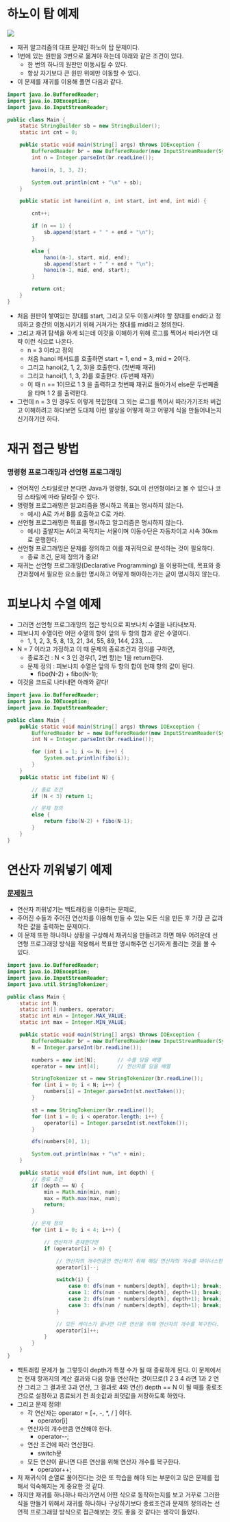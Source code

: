 # 하노이 탑 예제

![](https://onlinejudgeimages.s3-ap-northeast-1.amazonaws.com/problem/11729/hanoi.png)

- 재귀 알고리즘의 대표 문제인 하노이 탑 문제이다.
- 1번에 있는 원판을 3번으로 옮겨야 하는데 아래와 같은 조건이 있다.
	- 한 번의 하나의 원판만 이동시킬 수 있다.
	- 항상 자기보다 큰 원판 위에만 이동할 수 있다.
- 이 문제를 재귀를 이용해 풀면 다음과 같다.

```java
import java.io.BufferedReader;
import java.io.IOException;
import java.io.InputStreamReader;

public class Main {
    static StringBuilder sb = new StringBuilder();
    static int cnt = 0;

    public static void main(String[] args) throws IOException {
        BufferedReader br = new BufferedReader(new InputStreamReader(System.in));
        int n = Integer.parseInt(br.readLine());

        hanoi(n, 1, 3, 2);

        System.out.println(cnt + "\n" + sb);
    }

    public static int hanoi(int n, int start, int end, int mid) {

        cnt++;

        if (n == 1) {
            sb.append(start + " " + end + "\n");
        }

        else {
            hanoi(n-1, start, mid, end);
            sb.append(start + " " + end + "\n");
            hanoi(n-1, mid, end, start);
        }

        return cnt;
    }
}
```
- 처음 원판이 쌓여있는 장대를 start, 그리고 모두 이동시켜야 할 장대를 end라고 정의하고 중간의 이동시키기 위해 거쳐가는 장대를 mid라고 정의한다.
- 그리고 재귀 탐색을 하게 되는데 이것을 이해하기 위해 로그를 찍어서 따라가면 대략 이런 식으로 나온다.
	- n = 3 이라고 정의
	- 처음 hanoi 메서드를 호출하면 start = 1, end = 3, mid = 2이다.
	- 그리고 hanoi(2, 1, 2, 3)을 호출한다. (첫번째 재귀)
	- 그리고 hanoi(1, 1, 3, 2)를 호출한다. (두번째 재귀)
	- 이 때 n == 1이므로 1 3 을 출력하고 첫번째 재귀로 돌아가서 else문 두번째줄을 타며 1 2 를 출력한다.
- 그런데 n = 3 인 경우도 이렇게 복잡한데 그 외는 로그를 찍어서 따라가기조차 버겁고 이해하려고 하다보면 도대체 이런 발상을 어떻게 하고 어떻게 식을 만들어내는지 신기하기만 하다.

# 재귀 접근 방법

### 명령형 프로그래밍과 선언형 프로그래밍

- 언어적인 스타일로만 본다면 Java가 명령형, SQL이 선언형이라고 볼 수 있으나 코딩 스타일에 따라 달라질 수 있다.
- 명령형 프로그래밍은 알고리즘을 명시하고 목표는 명시하지 않는다.
	- 예시) A로 가서 B를 호출하고 C로 가라.
- 선언형 프로그래밍은 목표를 명시하고 알고리즘은 명시하지 않는다.
	- 예시) 출발지는 A이고 목적지는 서울이며 이동수단은 자동차이고 시속 30km로 운행한다.
- 선언형 프로그래밍은 문제를 정의하고 이를 재귀적으로 분석하는 것이 필요하다.
	- 종료 조건, 문제 정의가 중요!
- 재귀는 선언형 프로그래밍(Declarative Programming) 을 이용하는데, 목표와 중간과정에서 필요한 요소들만 명시하고 어떻게 해야하는가는 굳이 명시하지 않는다.

# 피보나치 수열 예제

- 그러면 선언형 프로그래밍의 접근 방식으로 피보나치 수열을 나타내보자.
- 피보나치 수열이란 어떤 수열의 항이 앞의 두 항의 합과 같은 수열이다.
	- 1, 1, 2, 3, 5, 8, 13, 21, 34, 55, 89, 144, 233, ....
- N = 7 이라고 가정하고 이 때 문제의 종료조건과 정의를 구하면,
	- 종료조건 : N < 3 인 경우(1, 2번 항)는 1을 return한다.
	- 문제 정의 : 피보나치 수열은 앞의 두 항의 합이 현재 항의 값이 된다.
		- fibo(N-2) + fibo(N-1);
- 이것을 코드로 나타내면 아래와 같다!

```java
import java.io.BufferedReader;
import java.io.IOException;
import java.io.InputStreamReader;

public class Main {
    public static void main(String[] args) throws IOException {
        BufferedReader br = new BufferedReader(new InputStreamReader(System.in));
        int N = Integer.parseInt(br.readLine());

        for (int i = 1; i <= N; i++) {
            System.out.println(fibo(i));
        }
    }
    public static int fibo(int N) {

		// 종료 조건
        if (N < 3) return 1;

		// 문제 정의
        else {
            return fibo(N-2) + fibo(N-1);
        }
    }
}
```

# 연산자 끼워넣기 예제

### [문제링크](https://www.acmicpc.net/problem/14888)

- 연산자 끼워넣기는 백트래킹을 이용하는 문제로,
- 주어진 수들과 주어진 연산자를 이용해 만들 수 있는 모든 식을 만든 후 가장 큰 값과 작은 값을 출력하는 문제이다.
- 이 문제 또한 하나하나 상황을 구상해서 재귀식을 만들려고 하면 매우 어려운데 선언형 프로그래밍 방식을 적용해서 목표만 명시해주면 신기하게 풀리는 것을 볼 수 있다.

```java
import java.io.BufferedReader;
import java.io.IOException;
import java.io.InputStreamReader;
import java.util.StringTokenizer;

public class Main {
    static int N;
    static int[] numbers, operator;
    static int min = Integer.MAX_VALUE;
    static int max = Integer.MIN_VALUE;

    public static void main(String[] args) throws IOException {
        BufferedReader br = new BufferedReader(new InputStreamReader(System.in));
        N = Integer.parseInt(br.readLine());

        numbers = new int[N];       // 수를 담을 배열
        operator = new int[4];      // 연산자를 담을 배열

        StringTokenizer st = new StringTokenizer(br.readLine());
        for (int i = 0; i < N; i++) {
            numbers[i] = Integer.parseInt(st.nextToken());
        }

        st = new StringTokenizer(br.readLine());
        for (int i = 0; i < operator.length; i++) {
            operator[i] = Integer.parseInt(st.nextToken());
        }

        dfs(numbers[0], 1);

        System.out.println(max + "\n" + min);
    }

    public static void dfs(int num, int depth) {
        // 종료 조건
        if (depth == N) {
            min = Math.min(min, num);
            max = Math.max(max, num);
            return;
        }

        // 문제 정의
        for (int i = 0; i < 4; i++) {

            // 연산자가 존재한다면
            if (operator[i] > 0) {

                // 연산자의 개수만큼만 연산하기 위해 해당 연산자의 개수를 마이너스한다.
                operator[i]--;

                switch(i) {
                    case 0: dfs(num + numbers[depth], depth+1); break;
                    case 1: dfs(num - numbers[depth], depth+1); break;
                    case 2: dfs(num * numbers[depth], depth+1); break;
                    case 3: dfs(num / numbers[depth], depth+1); break;
                }

                // 모든 케이스가 끝나면 다른 연산을 위해 연산자의 개수를 복구한다.
                operator[i]++;
            }
        }
    }
}
```

- 백트래킹 문제가 늘 그렇듯이 depth가 특정 수가 될 때 종료하게 된다. 이 문제에서는 현재 항까지의 계산 결과와 다음 항을 연산하는 것이므로(1 2 3 4 라면 1과 2 연산 그리고 그 결과로 3과 연산, 그 결과로 4와 연산) depth == N 이 될 때를 종료조건으로 설정하고 종료되기 전 최솟값과 최댓값을 저장하도록 하였다.
- 그리고 문제 정의!
	- 각 연산자는 operator = [+, -, \*, \/ ] 이다. 
		- operator[i]
	- 연산자의 개수만큼 연산해야 한다.
		- operator--;
	- 연산 조건에 따라 연산한다.
		- switch문
	- 모든 연산이 끝나면 다른 연산을 위해 연산자 개수를 복구한다.
		- operator++;
- 저 재귀식이 순열로 풀어진다는 것은 또 학습을 해야 되는 부분이고 많은 문제를 접해서 익숙해지는 게 중요한 것 같다.
- 하지만 재귀를 하나하나 따라가면서 어떤 식으로 동작하는지를 보고 거꾸로 그러한 식을 만들기 위해서 재귀를 하나하나 구상하기보다 종료조건과 문제의 정의라는 선언적 프로그래밍 방식으로 접근해보는 것도 좋을 것 같다는 생각이 들었다.